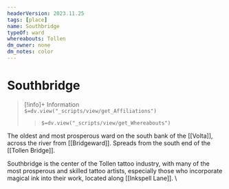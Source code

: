 ```yaml
---
headerVersion: 2023.11.25
tags: [place]
name: Southbridge
typeOf: ward
whereabouts: Tollen
dm_owner: none
dm_notes: color
---
```

# Southbridge
>[!info]+ Information  
> `$=dv.view("_scripts/view/get_Affiliations")`  
>> `$=dv.view("_scripts/view/get_Whereabouts")`

The oldest and most prosperous ward on the south bank of the [[Volta]], across the river from [[Bridgeward]]. Spreads from the south end of the [[Tollen Bridge]]. 

Southbridge is the center of the Tollen tattoo industry, with many of the most prosperous and skilled tattoo artists, especially those who incorporate magical ink into their work, located along [[Inkspell Lane]].
\
